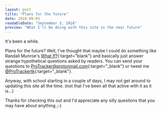 ```yaml
---
layout: post
title: "Plans for the future"
date: 2018-09-03
readableDate: "September 3, 2018"
preview: "What I'll be doing with this site in the near future"
---
```


It's been a while.

Plans for the future? Well, I've thought that maybe I could do something like Randall Munroe's [What If?](https://what-if.xkcd.com){:target="blank"} and basically just answer strange hypothetical questions asked by readers. You can send your questions to [ProTracker@protonmail.com](mailto:protracker@protonmail.com){:target="_blank"} or tweet me [@ProTrackertk](http://twitter.com/home?status=@ProTrackertk){:target="_blank"}.

Anyway, with school starting in a couple of days, I may not get around to updating this site all the time. (not that I've been all that active with it as it is...)

Thanks for checking this out and I'd appreciate any silly questions that you may have about anything ;-)